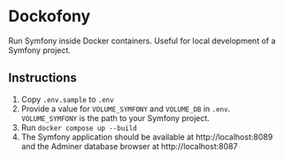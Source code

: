# Dockofony
Run Symfony inside Docker containers.  Useful for local development of a Symfony project.

## Instructions
1. Copy `.env.sample` to `.env`
1. Provide a value for `VOLUME_SYMFONY` and `VOLUME_DB` in `.env`. `VOLUME_SYMFONY` is the path to your Symfony project.
1. Run `docker compose up --build`
1. The Symfony application should be available at http://localhost:8089 and the Adminer database browser at http://localhost:8087

